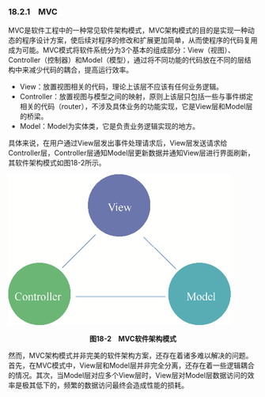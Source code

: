 ### 18.2.1　MVC

MVC是软件工程中的一种常见软件架构模式，MVC架构模式的目的是实现一种动态的程序设计方案，使后续对程序的修改和扩展更加简单，从而使程序的代码复用成为可能。MVC模式将软件系统分为3个基本的组成部分：View（视图）、Controller（控制器）和Model（模型），通过将不同功能的代码放在不同的层结构中来减少代码的耦合，提高运行效率。

+ View：放置视图相关的代码，理论上该层不应该有任何业务逻辑。
+ Controller：放置视图与模型之间的映射，原则上该层只包括一些与事件绑定相关的代码（router），不涉及具体业务的功能实现，它是View层和Model层的桥梁。
+ Model：Model为实体类，它是负责业务逻辑实现的地方。

具体来说，在用户通过View层发出事件处理请求后，View层发送请求给Controller层，Controller层通知Model层更新数据并通知View层进行界面刷新，其软件架构模式如图18-2所示。

![101.png](../images/101.png)
<center class="my_markdown"><b class="my_markdown">图18-2　MVC软件架构模式</b></center>

然而，MVC架构模式并非完美的软件架构方案，还存在着诸多难以解决的问题。首先，在MVC模式中，View层和Model层并非完全分离，还存在着一些逻辑耦合的情况。其次，当Model层对应多个View层时，View层对Model层数据访问的效率是极其低下的，频繁的数据访问最终会造成性能的损耗。


